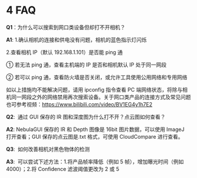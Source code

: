 # 4 FAQ

**Q1**：为什么可以搜索到网口类设备但却打不开相机？

**A1**: 1.确认相机的连接和供电没有问题，相机的蓝色指示灯闪烁

2.查看相机 IP（默认 192.168.1.101）是否能 ping 通

① 若无法 ping 通，查看主机端的 IP 是否和相机默认 IP 处于同一网段

② 若可以 ping 通，查看防火墙是否关闭，或允许工具使用公用网络和专用网络

如以上措施均不能解决问题，请用 ipconfig 指令查看 PC 端网络状态，将除与相机同一网段之外的网络禁用再次搜索设备。关于网口类产品的连接方式及常见问题也可参考视频：<https://www.bilibili.com/video/BV1EG4y1h7E2>

**Q2**:  通过 GUI 保存的 IR 图和深度图为什么打不开？点云图如何查看？

**A2**: NebulaGUI 保存的 IR 和 Depth 图像是 16bit 图片数据，可以使用 ImageJ 打开查看；GUI 保存的点云图是.txt 格式，可使用 CloudCompare 进行查看。

**Q3**:  如何改善相机对黑色物体的检测

**A3**:  可以尝试下述方法：1.将产品帧率降低（例如 5 帧），增加曝光时间（例如 4000）；2.将 Confidence 滤波阈值更改为 2 或 5
